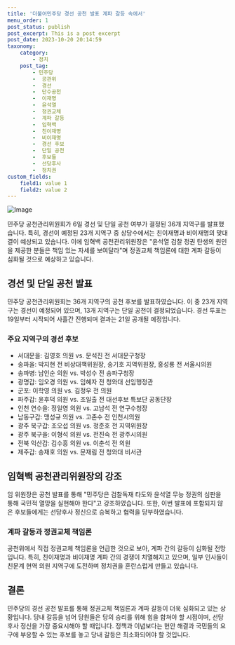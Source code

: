 ```yaml
---
title: '더불어민주당 경선 공천 발표 계파 갈등 속에서'
menu_order: 1
post_status: publish
post_excerpt: This is a post excerpt
post_date: 2023-10-20 20:14:59
taxonomy:
    category:
        - 정치
    post_tag:
        - 민주당
        -  공관위
        -  경선
        -  단수공천
        -  이재명
        -  윤석열
        -  정권교체
        -  계파 갈등
        -  임혁백
        -  친이재명
        -  비이재명
        -  경선 후보
        -  단일 공천
        -  후보들
        -  선당후사
        -  정치권
custom_fields:
    field1: value 1
    field2: value 2
---
```


![Image](https://imgnews.pstatic.net/image/586/2024/02/06/0000072466_001_20240206151301533.jpg?type=w647)


민주당 공천관리위원회가 6일 경선 및 단일 공천 여부가 결정된 36개 지역구를 발표했습니다. 특히, 경선이 예정된 23개 지역구 중 상당수에서는 친이재명과 비이재명의 맞대결이 예상되고 있습니다. 이에 임혁백 공천관리위원장은 "윤석열 검찰 정권 탄생의 원인을 제공한 분들은 책임 있는 자세를 보여달라"며 정권교체 책임론에 대한 계파 갈등이 심화될 것으로 예상하고 있습니다.

## 경선 및 단일 공천 발표
민주당 공천관리위원회는 36개 지역구의 공천 후보를 발표하였습니다. 이 중 23개 지역구는 경선이 예정되어 있으며, 13개 지역구는 단일 공천이 결정되었습니다. 경선 투표는 19일부터 시작되어 사흘간 진행되며 결과는 21일 공개될 예정입니다.

### 주요 지역구의 경선 후보
- 서대문을: 김영호 의원 vs. 문석진 전 서대문구청장
- 송파을: 박지현 전 비상대책위원장, 송기호 지역위원장, 홍성룡 전 서울시의원
- 송파병: 남인순 의원 vs. 박성수 전 송파구청장
- 광명갑: 임오경 의원 vs. 임혜자 전 청와대 선임행정관
- 군포: 이학영 의원 vs. 김정우 전 의원
- 파주갑: 윤후덕 의원 vs. 조일출 전 대선후보 특보단 공동단장
- 인천 연수을: 정일영 의원 vs. 고남석 전 연구수청장
- 남동구갑: 맹성규 의원 vs. 고존수 전 인천시의원
- 광주 북구갑: 조오섭 의원 vs. 정준호 전 지역위원장
- 광주 북구을: 이형석 의원 vs. 전진숙 전 광주시의원
- 전북 익산갑: 김수흥 의원 vs. 이춘석 전 의원
- 제주갑: 송재호 의원 vs. 문재림 전 청와대 비서관

## 임혁백 공천관리위원장의 강조
임 위원장은 공천 발표를 통해 "민주당은 검찰독재 타도와 윤석열 무능 정권의 심판을 통해 국민적 열망을 실현해야 한다"고 강조하였습니다. 또한, 이번 발표에 포함되지 않은 후보들에게는 선당후사 정신으로 승복하고 협력을 당부하였습니다.

### 계파 갈등과 정권교체 책임론
공천위에서 직접 정권교체 책임론을 언급한 것으로 보아, 계파 간의 갈등이 심화될 전망입니다. 특히, 친이재명과 비이재명 계파 간의 경쟁이 치열해지고 있으며, 일부 인사들이 친문계 현역 의원 지역구에 도전하며 정치권을 혼란스럽게 만들고 있습니다.

## 결론
민주당의 경선 공천 발표를 통해 정권교체 책임론과 계파 갈등이 더욱 심화되고 있는 상황입니다. 당내 갈등을 넘어 당원들은 당의 승리를 위해 힘을 합쳐야 할 시점이며, 선당후사 정신을 가장 중요시해야 할 때입니다. 정책과 이념보다는 현안 해결과 국민들의 요구에 부응할 수 있는 후보를 놓고 당내 갈등은 최소화되어야 할 것입니다.
